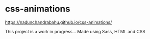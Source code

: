 # css-animations
 
https://nadunchandrabahu.github.io/css-animations/
 
This project is a work in progress...
Made using Sass, HTML and CSS
